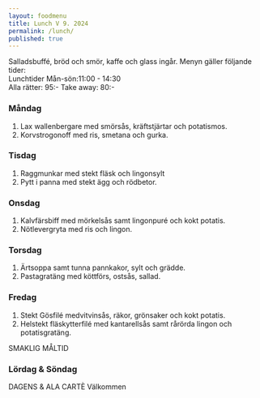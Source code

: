 ```yaml
---
layout: foodmenu
title: Lunch V 9. 2024
permalink: /lunch/
published: true
---
```

Salladsbuffé, bröd och smör, kaffe och glass ingår.
Menyn gäller följande tider:  
Lunchtider  Mån-sön:11:00 - 14:30  
Alla rätter: 95:- Take away: 80:-
                                
### Måndag

1. Lax wallenbergare med smörsås, kräftstjärtar och potatismos.
2. Korvstrogonoff med ris, smetana och gurka.

### Tisdag

1. Raggmunkar med stekt fläsk och lingonsylt
2. Pytt i panna med stekt ägg och rödbetor. 

### Onsdag

1. Kalvfärsbiff med mörkelsås samt lingonpuré och kokt potatis.
2. Nötlevergryta med ris och lingon.

### Torsdag

1. Ärtsoppa samt tunna pannkakor, sylt och grädde. 
2. Pastagratäng med köttförs, ostsås, sallad.

### Fredag  

1. Stekt Gösfilé medvitvinsås, räkor, grönsaker och kokt potatis.
2. Helstekt fläskytterfilé med kantarellsås samt rårörda lingon och potatisgratäng.

SMAKLIG MÅLTID  
### Lördag & Söndag 
DAGENS & ALA CARTÈ
Välkommen
    
       
    

   
    
   
     
